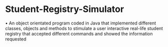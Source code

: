 # Student-Registry-Simulator
• An object orientated program coded in Java that implemented different classes, objects and methods to stimulate a user interactive real-life student registry that accepted different commands and showed the information requested
